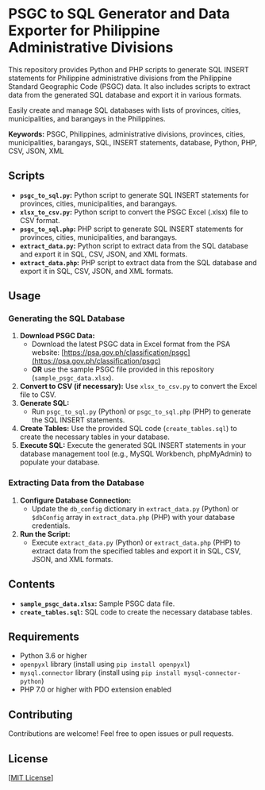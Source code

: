 # PSGC to SQL Generator and Data Exporter for Philippine Administrative Divisions

This repository provides Python and PHP scripts to generate SQL INSERT statements for Philippine administrative divisions from the Philippine Standard Geographic Code (PSGC) data. It also includes scripts to extract data from the generated SQL database and export it in various formats.

Easily create and manage SQL databases with lists of provinces, cities, municipalities, and barangays in the Philippines.

**Keywords:** PSGC, Philippines, administrative divisions, provinces, cities, municipalities, barangays, SQL, INSERT statements, database, Python, PHP, CSV, JSON, XML

## Scripts

*   **`psgc_to_sql.py`:** Python script to generate SQL INSERT statements for provinces, cities, municipalities, and barangays.
*   **`xlsx_to_csv.py`:** Python script to convert the PSGC Excel (.xlsx) file to CSV format.
*   **`psgc_to_sql.php`:** PHP script to generate SQL INSERT statements for provinces, cities, municipalities, and barangays.
*   **`extract_data.py`:** Python script to extract data from the SQL database and export it in SQL, CSV, JSON, and XML formats.
*   **`extract_data.php`:** PHP script to extract data from the SQL database and export it in SQL, CSV, JSON, and XML formats.

## Usage

### Generating the SQL Database

1.  **Download PSGC Data:**
    * Download the latest PSGC data in Excel format from the PSA website: [https://psa.gov.ph/classification/psgc](https://psa.gov.ph/classification/psgc)
    * **OR** use the sample PSGC file provided in this repository (`sample_psgc_data.xlsx`).
2.  **Convert to CSV (if necessary):** Use `xlsx_to_csv.py` to convert the Excel file to CSV.
3.  **Generate SQL:**
    * Run `psgc_to_sql.py` (Python) or `psgc_to_sql.php` (PHP) to generate the SQL INSERT statements.
4.  **Create Tables:** Use the provided SQL code (`create_tables.sql`) to create the necessary tables in your database.
5.  **Execute SQL:** Execute the generated SQL INSERT statements in your database management tool (e.g., MySQL Workbench, phpMyAdmin) to populate your database.

### Extracting Data from the Database

1.  **Configure Database Connection:** 
    * Update the `db_config` dictionary in `extract_data.py` (Python) or `$dbConfig` array in `extract_data.php` (PHP) with your database credentials.
2.  **Run the Script:** 
    * Execute `extract_data.py` (Python) or `extract_data.php` (PHP) to extract data from the specified tables and export it in SQL, CSV, JSON, and XML formats.

## Contents

*   **`sample_psgc_data.xlsx`:** Sample PSGC data file.
*   **`create_tables.sql`:** SQL code to create the necessary database tables.

## Requirements

*   Python 3.6 or higher
*   `openpyxl` library (install using `pip install openpyxl`)
*   `mysql.connector` library (install using `pip install mysql-connector-python`)
*   PHP 7.0 or higher with PDO extension enabled

## Contributing

Contributions are welcome! Feel free to open issues or pull requests.

## License

[[MIT License](https://github.com/tildemark/psgc2sql?tab=MIT-1-ov-file)]
